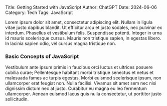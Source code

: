 Title: Getting Started with JavaScript
Author: ChatGPT
Date: 2024-06-06
Category: Tech
Tags: JavaScript

Lorem ipsum dolor sit amet, consectetur adipiscing elit. Nullam in ligula vitae justo dapibus blandit. Ut efficitur arcu et justo sodales, nec pulvinar ex interdum. Phasellus et vestibulum felis. Suspendisse potenti. Integer in urna id mauris scelerisque cursus. Mauris non tristique sapien, in egestas libero. In lacinia sapien odio, vel cursus magna tristique non.

### Basic Concepts of JavaScript

Vestibulum ante ipsum primis in faucibus orci luctus et ultrices posuere cubilia curae; Pellentesque habitant morbi tristique senectus et netus et malesuada fames ac turpis egestas. Morbi euismod scelerisque ipsum, non ullamcorper erat feugiat non. Nulla facilisi. Vivamus sit amet sem nec nisi dignissim dictum nec at justo. Curabitur eu magna eu leo fermentum ullamcorper. Aenean euismod lacus quis nulla consectetur, ut porttitor justo sollicitudin.


